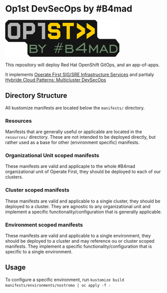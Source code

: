 # Op1st DevSecOps by #B4mad

![Op1st by #B4mad][op1stb4mad]

This repository will deploy Red Hat OpenShift GitOps, and an app-of-apps.

It implements [Operate First SIG/SRE Infrastructure Services](https://github.com/operate-first/community/issues/251)
and partialy [Hybride Cloud Patterns: Multicluster DevSecOps](https://hybrid-cloud-patterns.io/patterns/devsecops/)

## Directory Structure

All kustomize manifests are located below the `manifests/` directory.

### Resources

Manifests that are generally useful or applicable are located in the `resources/` directory. These are not intended
to be deployed directly, but rather used as a base for other (environment specific) manifests.

### Organizational Unit scoped manifests

These manifests are valid and applicaple to the whole #B4mad organizational unit of Operate First, they should be
deployed to each of our clusters.

### Cluster scoped manifests

These manifests are valid and applicable to a single cluster, they should be deployed to a cluster. They are agnostic
to any organizational unit and implement a specific functionality/configuration that is generally applicable.

### Environment scoped manifests

These manifests are valid and applicable to a single environment, they should be deployed to a cluster and may reference
ou or cluster scoped manifests. They implement a specific functionality/configuration that is specific to a single
environment.

## Usage

To configure a specific environment, run `kustomize build manifests/environments/nostromo | oc apply -f -`

[op1stb4mad]: https://raw.githubusercontent.com/b4mad/op1st-emea-b4mad/main/images/op1stb4mad.png "Op1st by #B4mad"
